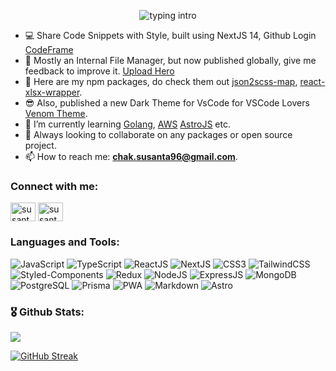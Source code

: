 
<p align="center">
<img src="https://readme-typing-svg.herokuapp.com?color=08CE90&center=true&vCenter=true&lines=Hi!!!;My+name+is+Susanta+Chakraborty.;I+am+a+full-stack+developer+from+india." alt="typing intro">
</p>

<!--
<h1 align="center">Hi 👋, I'm Susanta.</h1>
<h3 align="center">A passionate Full Stack Developer from India</h3>
![trophy](https://github-profile-trophy.vercel.app/?username=susanta96&theme=onedark&column=-1)
-->

- 💻 Share Code Snippets with Style, built using NextJS 14, Github Login [CodeFrame](https://codeframe.asdevs.dev/)
- 🔭 Mostly an Internal File Manager, but now published globally, give me feedback to improve it. [Upload Hero](https://uploader.asdevs.dev)
- 🔭 Here are my npm packages, do check them out [json2scss-map](https://www.npmjs.com/package/json2scss-map), [react-xlsx-wrapper](https://www.npmjs.com/package/react-xlsx-wrapper).
- 😎 Also, published a new Dark Theme for VsCode for VSCode Lovers [Venom Theme](https://marketplace.visualstudio.com/items?itemName=susanta96.venom-theme-vscode).
- 🌱 I’m currently learning [Golang](https://go.dev/), [AWS](https://aws.amazon.com/) [AstroJS](https://astro.build/) etc.
- 👯 Always looking to collaborate on any packages or open source project.
- 📫 How to reach me: **chak.susanta96@gmail.com**.

<h3 align="left">Connect with me:</h3>
<p align="left">
<a href="https://twitter.com/susantaChak" target="blank"><img align="center" src="https://raw.githubusercontent.com/rahuldkjain/github-profile-readme-generator/master/src/images/icons/Social/twitter.svg" alt="susantaChak" height="30" width="40" /></a>
<a href="https://www.linkedin.com/in/susanta96/" target="blank"><img align="center" src="https://raw.githubusercontent.com/rahuldkjain/github-profile-readme-generator/master/src/images/icons/Social/linked-in-alt.svg" alt="susanta96" height="30" width="40" /></a>
</p>

<h3 align="left">Languages and Tools:</h3>
<p><img src="https://img.shields.io/badge/JavaScript-F7DF1E.svg?style=for-the-badge&logo=JavaScript&logoColor=black" alt="JavaScript">
<img src="https://img.shields.io/badge/TypeScript-3178C6.svg?style=for-the-badge&logo=TypeScript&logoColor=white" alt="TypeScript">
<img src="https://img.shields.io/badge/React-61DAFB.svg?style=for-the-badge&logo=React&logoColor=black" alt="ReactJS">
<img src="https://img.shields.io/badge/Next.js-000000.svg?style=for-the-badge&logo=nextdotjs&logoColor=white" alt="NextJS">
<img src="https://img.shields.io/badge/CSS3-1572B6.svg?style=for-the-badge&logo=CSS3&logoColor=white" alt="CSS3">
<img src="https://img.shields.io/badge/Tailwind%20CSS-06B6D4.svg?style=for-the-badge&logo=Tailwind-CSS&logoColor=white" alt="TailwindCSS">
<img src="https://img.shields.io/badge/styledcomponents-DB7093.svg?style=for-the-badge&logo=styled-components&logoColor=white" alt="Styled-Components">
<img src="https://img.shields.io/badge/Redux-764ABC.svg?style=for-the-badge&logo=Redux&logoColor=white" alt="Redux">
<img src="https://img.shields.io/badge/Node.js-339933.svg?style=for-the-badge&logo=nodedotjs&logoColor=white" alt="NodeJS">
<img src="https://img.shields.io/badge/Express-000000.svg?style=for-the-badge&logo=Express&logoColor=white" alt="ExpressJS">
<img src="https://img.shields.io/badge/MongoDB-47A248.svg?style=for-the-badge&logo=MongoDB&logoColor=white" alt="MongoDB">
<img src="https://img.shields.io/badge/PostgreSQL-4169E1.svg?style=for-the-badge&logo=PostgreSQL&logoColor=white" alt="PostgreSQL">
<img src="https://img.shields.io/badge/Prisma-2D3748.svg?style=for-the-badge&logo=Prisma&logoColor=white" alt="Prisma">
<img src="https://img.shields.io/badge/PWA-5A0FC8.svg?style=for-the-badge&logo=PWA&logoColor=white" alt="PWA">
<img src="https://img.shields.io/badge/Markdown-000000.svg?style=for-the-badge&logo=Markdown&logoColor=white" alt="Markdown">
<img src="https://img.shields.io/badge/Astro-FF5D01.svg?style=for-the-badge&logo=astro&logoColor=white" alt="Astro">
</p>

<!-- **:zap: GitHub Stats** -->
<h3 align="left"> 🎖 Github Stats: </h3>

<img align="center" src="https://github-stats-eight.vercel.app/api?username=susanta96&theme=vue&count_private=true&show_icons=true" />

<br/>

[![GitHub Streak](https://gh-stats.asdevs.dev?user=susanta96&theme=dracula&hide_border=true&border_radius=12)](https://gh-stats.asdevs.dev/demo)

